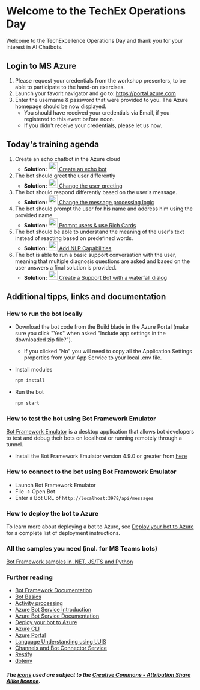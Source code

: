 # Welcome to the TechEx Operations Day

Welcome to the TechExcellence Operations Day and thank you for your interest in AI Chatbots.

## Login to MS Azure

1. Please request your credentials from the workshop presenters, to be able to participate to the hand-on exercises.
2. Launch your favorit navigator and go to: https://portal.azure.com
3. Enter the username & password that were provided to you. The Azure homepage should be now displayed.
    - You should have received your credentials via Email, if you registered to this event before noon.    
    - If you didn't receive your credentials, please let us now.

## Today's training agenda
1. Create an echo chatbot in the Azure cloud
    - **Solution:** [<img src="https://upload.wikimedia.org/wikipedia/commons/thumb/d/de/Human-dialog-info.svg/128px-Human-dialog-info.svg.png" alt="drawing" width="24"/> Create an echo bot](/Solutions/Solution_1.md)
2. The bot should greet the user differently
    - **Solution:** [<img src="https://upload.wikimedia.org/wikipedia/commons/thumb/d/de/Human-dialog-info.svg/128px-Human-dialog-info.svg.png" alt="drawing" width="24"/> Change the user greeting](/Solutions/Solution_2.md)
3. The bot should respond differently based on the user's message.
   - **Solution:** [<img src="https://upload.wikimedia.org/wikipedia/commons/thumb/d/de/Human-dialog-info.svg/128px-Human-dialog-info.svg.png" alt="drawing" width="24"/> Change the message processing logic](/Solutions/Solution_3.md)
4. The bot should prompt the user for his name and address him using the provided name.
   - **Solution:** [<img src="https://upload.wikimedia.org/wikipedia/commons/thumb/d/de/Human-dialog-info.svg/128px-Human-dialog-info.svg.png" alt="drawing" width="24"/> Prompt users & use Rich Cards](/Solutions/Solution_4.md)
5. The bot should be able to understand the meaning of the user's text instead of reacting based on predefined words.
   - **Solution:** [<img src="https://upload.wikimedia.org/wikipedia/commons/thumb/d/de/Human-dialog-info.svg/128px-Human-dialog-info.svg.png" alt="drawing" width="24"/> Add NLP Capabilities](/Solutions/Solution_5.md)
6. The bot is able to run a basic support conversation with the user, meaning that multiple diagnosis questions are asked and based on the user answers a final solution is provided.
   - **Solution:** [<img src="https://upload.wikimedia.org/wikipedia/commons/thumb/d/de/Human-dialog-info.svg/128px-Human-dialog-info.svg.png" alt="drawing" width="24"/> Create a Support Bot with a waterfall dialog](/Solutions/Solution_6.md) 

## Additional tipps, links and documentation
### How to run the bot locally
- Download the bot code from the Build blade in the Azure Portal (make sure you click "Yes" when asked "Include app settings in the downloaded zip file?").
    - If you clicked "No" you will need to copy all the Application Settings properties from your App Service to your local .env file.
- Install modules

    ```bash
    npm install
    ```

- Run the bot

    ```bash
    npm start
    ```

### How to test the bot using Bot Framework Emulator
[Bot Framework Emulator](https://github.com/microsoft/botframework-emulator) is a desktop application that allows bot developers to test and debug their bots on localhost or running remotely through a tunnel.

- Install the Bot Framework Emulator version 4.9.0 or greater from [here](https://github.com/Microsoft/BotFramework-Emulator/releases)

### How to connect to the bot using Bot Framework Emulator
- Launch Bot Framework Emulator
- File -> Open Bot
- Enter a Bot URL of `http://localhost:3978/api/messages`

### How to deploy the bot to Azure
To learn more about deploying a bot to Azure, see [Deploy your bot to Azure](https://aka.ms/azuredeployment) for a complete list of deployment instructions.

### All the samples you need (incl. for MS Teams bots)
[Bot Framework samples in .NET, JS/TS and Python](https://github.com/microsoft/BotBuilder-Samples)

### Further reading
- [Bot Framework Documentation](https://docs.botframework.com)
- [Bot Basics](https://docs.microsoft.com/azure/bot-service/bot-builder-basics?view=azure-bot-service-4.0)
- [Activity processing](https://docs.microsoft.com/en-us/azure/bot-service/bot-builder-concept-activity-processing?view=azure-bot-service-4.0)
- [Azure Bot Service Introduction](https://docs.microsoft.com/azure/bot-service/bot-service-overview-introduction?view=azure-bot-service-4.0)
- [Azure Bot Service Documentation](https://docs.microsoft.com/azure/bot-service/?view=azure-bot-service-4.0)
- [Deploy your bot to Azure](https://aka.ms/azuredeployment)
- [Azure CLI](https://docs.microsoft.com/cli/azure/?view=azure-cli-latest)
- [Azure Portal](https://portal.azure.com)
- [Language Understanding using LUIS](https://docs.microsoft.com/en-us/azure/cognitive-services/luis/)
- [Channels and Bot Connector Service](https://docs.microsoft.com/en-us/azure/bot-service/bot-concepts?view=azure-bot-service-4.0)
- [Restify](https://www.npmjs.com/package/restify)
- [dotenv](https://www.npmjs.com/package/dotenv)

##### The [icons][Icon source] used are subject to the [Creative Commons - Attribution Share Alike license][Icon Licence].

[Icon source]: https://launchpad.net/human-icon-theme/
[Icon Licence]: https://bazaar.launchpad.net/~ubuntu-art-pkg/human-icon-theme/ubuntu/view/head:/COPYING